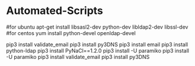 # Automated-Scripts
#for ubuntu
apt-get install libsasl2-dev python-dev libldap2-dev libssl-dev
#for centos
yum install python-devel openldap-devel

pip3 install validate_email
pip3 install py3DNS
pip3 install email
pip3 install python-ldap
pip3 install PyNaCl==1.2.0
pip3 install -U paramiko
pip3 install -U paramiko
pip3 install validate_email
pip3 install py3DNS
